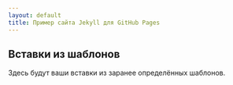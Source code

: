 ```yaml
---
layout: default
title: Пример сайта Jekyll для GitHub Pages
---
```


## Вставки из шаблонов

Здесь будут ваши вставки из заранее определённых шаблонов.